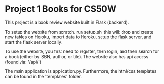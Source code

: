 # Project 1 Books for CS50W

This project is a book review website built in Flask (backend). 

To setup the website from scratch, run setup.sh, this will: drop and create new tables on Heroku, import data to Heroku, setup the flask server, and start the flask server locally. 

To use the website, you first need to register, then login, and then search for a book (either by ISBN, author, or tile). The website also has api access (found via: '/api/<isbn>') 

The main application is application.py. Furthermore, the html/css templates can be found in the 'templates' folder. 
